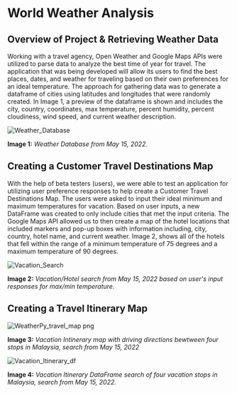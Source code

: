 # World Weather Analysis
## Overview of Project & Retrieving Weather Data
Working with a travel agency, Open Weather and Google Maps APIs were utilized to parse data to analyze the best time of year for travel. The application that was being developed will allow its users to find the best places, dates, and weather for traveling based on their own preferences for an ideal temperature. The approach for gathering data was to generate a dataframe of cities using latitudes and longitudes that were randomly created. In Image 1, a preview of the dataframe is shown and includes the city, country, coordinates, max temperature, percent humidity, percent cloudiness, wind speed, and current weather description.

![Weather_Database](https://user-images.githubusercontent.com/102122063/168509368-4bfd1b11-c1de-4b6b-930e-895d6980fbe3.png)

**Image 1:** *Weather Database from May 15, 2022.*

## Creating a Customer Travel Destinations Map
With the help of beta testers (users), we were able to test an application for utilizing user preference responses to help create a Customer Travel Destinations Map. The users were asked to input their ideal minimum and maximum temperatures for vacation. Based on user inputs, a new DataFrame was created to only include cities that met the input criteria. The Google Maps API allowed us to then create a map of the hotel locations that included markers and pop-up boxes with information including, city, country, hotel name, and current weather. Image 2, shows all of the hotels that fell within the range of a minimum temperature of 75 degrees and a maximum temperature of 90 degrees.

![Vacation_Search](https://user-images.githubusercontent.com/102122063/168509937-787a2cd1-d8bc-4aa3-87bc-e91c35f1ea67.png)

**Image 2:** *Vacation/Hotel search from May 15, 2022 based on user's input responses for max/min temperature.*

## Creating a Travel Itinerary Map


![WeatherPy_travel_map png](https://user-images.githubusercontent.com/102122063/168511130-dd10beb6-6763-4e18-aa17-f6fe4d84c01a.png)

**Image 3:** *Vacation Intinerary map with driving directions bewtween four stops in Malaysia, search from May 15, 2022*

![Vacation_Itinerary_df](https://user-images.githubusercontent.com/102122063/168510045-ea947784-27ce-46d1-a18b-4322c11bbf88.png)

**Image 4:** *Vacation Itinerary DataFrame search of four vacation stops in Malaysia, search from May 15, 2022.*


